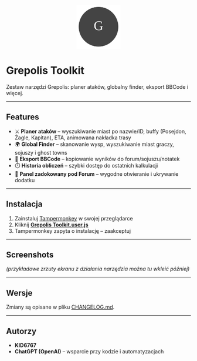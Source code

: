 <p align="center">
  <img src="assets/logo.svg" width="120" alt="Grepolis Toolkit Logo"/>
</p>

# Grepolis Toolkit

Zestaw narzędzi Grepolis: planer ataków, globalny finder, eksport BBCode i więcej.

---

## Features
- ⚔️ **Planer ataków** – wyszukiwanie miast po nazwie/ID, buffy (Posejdon, Żagle, Kapitan), ETA, animowana nakładka trasy  
- 🌍 **Global Finder** – skanowanie wysp, wyszukiwanie miast graczy, sojuszy i ghost towns  
- 📝 **Eksport BBCode** – kopiowanie wyników do forum/sojuszu/notatek  
- ⏱️ **Historia obliczeń** – szybki dostęp do ostatnich kalkulacji  
- 📌 **Panel zadokowany pod Forum** – wygodne otwieranie i ukrywanie dodatku  

---

## Instalacja
1. Zainstaluj [Tampermonkey](https://www.tampermonkey.net/) w swojej przeglądarce  
2. Kliknij [**Grepolis Toolkit.user.js**](https://github.com/KID6767/grepolis-toolkit/raw/main/grepolis-toolkit.user.js)  
3. Tampermonkey zapyta o instalację – zaakceptuj  

---

## Screenshots
*(przykładowe zrzuty ekranu z działania narzędzia można tu wkleić później)*

---

## Wersje
Zmiany są opisane w pliku [CHANGELOG.md](CHANGELOG.md).

---

## Autorzy
- **KID6767**  
- **ChatGPT (OpenAI)** – wsparcie przy kodzie i automatyzacjach  
